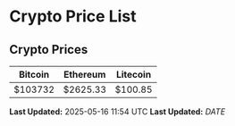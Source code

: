 # Crypto Price List

## Crypto Prices
| Bitcoin | Ethereum | Litecoin |
| ------- | -------- | -------- |
| $103732 | $2625.33 | $100.85 |
**Last Updated:** 2025-05-16 11:54 UTC
**Last Updated:** $DATE$
